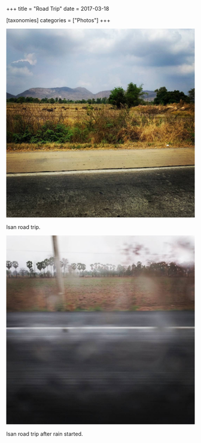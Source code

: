 +++
title = "Road Trip"
date = 2017-03-18

[taxonomies]
categories = ["Photos"]
+++

![Road Trip](road-trip.jpeg)

Isan road trip.

<!-- more -->

![Road Trip in Rain](road-trip-in-rain.jpeg)

Isan road trip after rain started.
